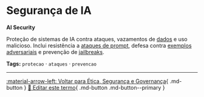 # Segurança de IA

**AI Security**

Proteção de sistemas de IA contra ataques, vazamentos de [dados](../conceitos-fundamentais/dados.md) e uso malicioso. Inclui resistência a [ataques de prompt](../etica-seguranca-governanca/ataques-de-prompt.md), defesa contra [exemplos adversariais](../etica-seguranca-governanca/exemplos-adversariais.md) e prevenção de [jailbreaks](../etica-seguranca-governanca/jailbreak.md).


**Tags:** `protecao` · `ataques` · `prevencao`

---

[:material-arrow-left: Voltar para Ética, Segurança e Governança](index.md){ .md-button }
[📝 Editar este termo](https://github.com/seu-usuario/glossario-ia/edit/main/glossario.yaml){ .md-button .md-button--primary }
